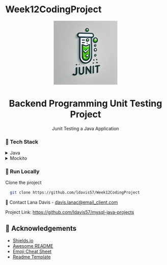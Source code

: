 ﻿# Week12CodingProject
<div align="center">

  <img src="JunitTesting.png" alt="logo" width="200" height="auto" />
  <h1>Backend Programming Unit Testing Project</h1>
  
  <p>
    Junit Testing a Java Application 
  </p>
  
</div>

<!-- TechStack -->
### :space_invader: Tech Stack

<details>
  <summary>Java</summary>
  <ul>
    <li><a href="https://www.java.com/en/">Typescript</a></li>
  </ul>
</details>

<details>
<summary>Mockito</summary>
  <ul>
    <li><a href="https://site.mockito.org/">Mockito</a></li>
  </ul>
</details>
<!-- Run Locally -->

### :running: Run Locally

Clone the project

```bash
  git clone https://github.com/ldavis57/Week12CodingProject
```
🤝 Contact
Lana Davis - davis.lanac@email_client.com

Project Link: https://github.com/ldavis57/mysql-java-projects

<!-- Acknowledgments -->
## :gem: Acknowledgements
 - [Shields.io](https://shields.io/)
 - [Awesome README](https://github.com/matiassingers/awesome-readme)
 - [Emoji Cheat Sheet](https://github.com/ikatyang/emoji-cheat-sheet/blob/master/README.md#travel--places)
 - [Readme Template](https://github.com/othneildrew/Best-README-Template)


